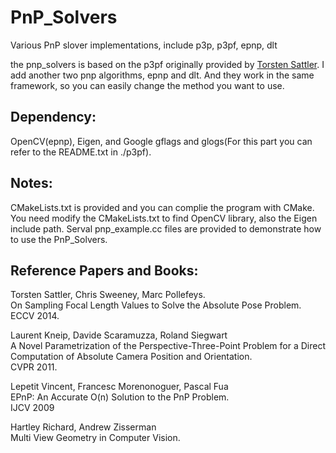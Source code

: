 # PnP_Solvers
Various PnP slover implementations, include p3p, p3pf, epnp, dlt

the pnp_solvers is based on the p3pf originally provided by [Torsten Sattler](http://people.inf.ethz.ch/sattlert/). 
I add another two pnp algorithms, epnp and dlt. And they work in the same framework, so you can easily change the method you want to use.

## Dependency:
OpenCV(epnp), Eigen, and Google gflags and glogs(For this part you can refer
to the README.txt in ./p3pf).

## Notes:

CMakeLists.txt is provided and you can complie the program with CMake.
You need modify the CMakeLists.txt to find OpenCV library, also the Eigen include path. 
Serval pnp_example.cc files are provided to demonstrate how to use the PnP_Solvers. 



## Reference Papers and Books: 

Torsten Sattler, Chris Sweeney, Marc Pollefeys.<br> 
On Sampling Focal Length Values to Solve the Absolute Pose Problem.<br> 
ECCV 2014.

Laurent Kneip, Davide Scaramuzza, Roland Siegwart <br> 
A Novel Parametrization of the Perspective-Three-Point Problem for 
a Direct Computation of Absolute Camera Position and Orientation.<br> 
CVPR 2011.<br> 

Lepetit Vincent, Francesc Morenonoguer, Pascal Fua<br> 
EPnP: An Accurate O(n) Solution to the PnP Problem.<br> 
IJCV 2009<br> 

Hartley Richard, Andrew Zisserman<br> 
Multi View Geometry in Computer Vision.<br> 
